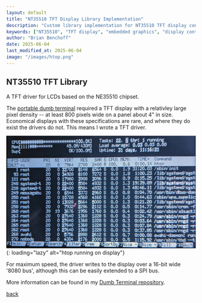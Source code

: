 ```yaml
---
layout: default
title: "NT35510 TFT Display Library Implementation"
description: "Custom library implementation for NT35510 TFT display controller, enabling high-performance graphics on embedded systems"
keywords: ["NT35510", "TFT display", "embedded graphics", "display controller", "embedded systems", "graphics library", "LCD programming", "hardware interface"]
author: "Brian Benchoff"
date: 2025-06-04
last_modified_at: 2025-06-04
image: "/images/htop.png"
---
```


## NT35510 TFT Library

A TFT driver for LCDs based on the NE35510 chipset.

The [portable dumb terminal](https://bbenchoff.github.io/pages/dumb.html) required a TFT display with a relativley large pixel density -- at least 800 pixels wide on a panel about 4" in size. Economical displays with these specifications are rare, and where they do exist the drivers do not. This means I wrote a TFT driver.

![htop running on display](/images/htop.png){: loading="lazy" alt="htop running on display"}

For maximum speed, the driver writes to the display over a 16-bit wide '8080 bus', although this can be easily extended to a SPI bus. 

More information can be found in my [Dumb Terminal repository](https://github.com/bbenchoff/Dumb-Badge).

[back](../)